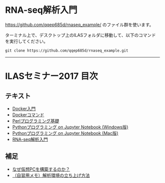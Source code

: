 # RNA-seq解析入門

https://github.com/qqep685d/rnaseq_example/ のファイル群を使います。

ターミナル上で、デスクトップ上のILASフォルダに移動して、以下のコマンドを実行してください。

`git clone https://github.com/qqep685d/rnaseq_example.git`

---

# ILASセミナー2017 目次
## テキスト
- [Docker入門](./00_Starting_Docker.md)
- [Dockerコマンド](./01_Docker_Commands.md)
- [Perlプログラミング基礎](./02_Intro_Perl.md)
- [Pythonプログラミング on Jupyter Notebook (Windows版)](./03_1_Python_on_Jupyter_for_Windows.md)
- [Pythonプログラミング on Jupyter Notebook (Mac版)](./03_2_Python_on_Jupyter_for_Mac.md)
- [RNA-seq解析入門](./04_RNA-seq_analysis.md)

## 補足
- [なぜ仮想PCを構築するのか？](./XX_Why_use_docker.md)
- [（自習用メモ）解析環境の立ち上げ方法](./YY_Memo_for_self-training.md)
